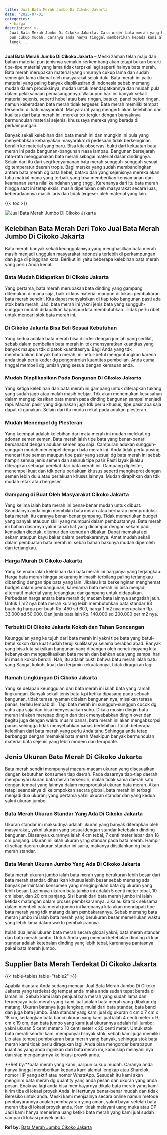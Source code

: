 ```yaml
---
title: Jual Bata Merah Jumbo Di Cikoko Jakarta
date: '2025-07-01'
categories:
  - harga
description: >-
  Jual Bata Merah Jumbo Di Cikoko Jakarta. Cara order bata merah yang kami jual
  pun cukup mudah. Caranya anda hanya tinggal memberikan kepada kami alamat
  lengk...
---
```


**Jual Bata Merah Jumbo Di Cikoko Jakarta** – Meski zaman telah maju dan bahan material pun jenisnya semakin berkembang akan tetapi bukan berarti tipe-tipe material yang lama tidak terpakai lagi seperti halnya bata merah. Bata merah merupakan material yang umurnya cukup lama dan sudah semenjak lama dikenal oleh masyarakat sejak dulu. Bata merah ini yaitu material yang paling banyak diaplikasikan di Indonesia sebab memang mudah dalam produksinya, mudah untuk mendapatkannya dan mudah pula dalam pelaksanaan pemasangannya. Walaupun hari ini banyak sekali material sejenis, seperti hebel atau bata ringan, batako, panel beton ringan, namun keberadaan bata merah tidak tergeser. Bata merah memiliki tempat tersendiri di hati masyarakat. Masyarakat yang mengerti akan kelebihan dan kualitas dari bata merah ini, mereka tdk tergiur dengan banyaknya bermunculan material sejenis, khususnya mereka yang berada di perkampungan.

Banyak sekali kelebihan dari bata merah ini dan mungkin ini pula yang menyebabkan kebanyakan masyarakat di pedesaan tidak berkeinginan beralih ke material yang baru. Bisa kita observasi bukti dari kekuatan bata merah ini pada bangunan-bangunan masa lampau. Bangunan bersejarah rata-rata menggunakan bata merah sebagai material dasar dindingnya. Selain dari itu dari segi kenyamanan bata merah sungguh-sungguh sesuai dg temperatur daerah tropis. Bagi mereka yang sudah membandingkan antara bata merah dg bata hebel, batako dan yang sejenisnya mereka akan tahu matrial mana yang terbaik yang bisa memberikan kenyamanan dan keamanan serta nilai keindahan yang tinggi. Karenanya dari itu bata merah hingga saat ini tetap eksis, masih diperlukan oleh masyarakat secara luas, keberadaannya masih laris dan tidak tergeser oleh material yang lain.

{{< toc >}}

![Jual Bata Merah Jumbo Di Cikoko Jakarta](/images/jual-bata-merah-06.png)

## Kelebihan Bata Merah Dari Toko Jual Bata Merah Jumbo Di Cikoko Jakarta

Bata merah banyak sekali keunggulannya yang menghasilkan bata merah masih menjadi unggulan masyarakat Indonesia terlebih di perkampungan dan juga di pinggiran kota. Berikut ini yaitu beberapa kelebihan bata merah yang perlu Anda kenal.

### Bata Mudah Didapatkan Di Cikoko Jakarta

Yang pertama, bata merah merupakan bata dinding yang gampang ditemukan di mana saja, baik di kios material maupun di lokasi pembakaran bata merah sendiri. Kita dapat menyaksikan di tiap toko bangunan pasti ada stok bata merah. Jadi bata merah ini yakni jenis bata yang sungguh-sungguh mudah didapatkan kapanpun kita membutuhkan. Tidak perlu ribet untuk mencari stok bata merah ini.

### Di Cikoko Jakarta Bisa Beli Sesuai Kebutuhan

Yang kedua adalah bata merah bisa diorder dengan jumlah yang sedikit, sebab dalam pembelian bata merah ini tdk mensyaratkan kuantitas yang banyak maupun tdk dipatok kuantitasnya. Bagi Anda yang tdk membutuhkan banyak bata merah, ini betul-betul menguntungkan karena anda tidak perlu keder dg pengontrolan kuantitas pembelian. Anda cuma tinggal membeli dg jumlah yang sesuai dengan kemauan anda.

### Mudah Diaplikasikan Pada Bangunan Di Cikoko Jakarta

Yang ketiga kelebihan dari bata merah ini gampang untuk diterapkan tukang yang sudah jago atau malah masih belajar. Tdk akan menemukan kesusahan dalam mengaplikasikan bata merah pada dinding bangunan sampai menjadi rapi. Macam pasir yang digunakan juga tdk perlu khusus, tipe pasir apa saja dapat di gunakan. Selain dari itu mudah rekat pada adukan plesteran.

### Mudah Menempel dg Plesteran

Yang keempat adalah kelebihan dari mata merah ini mudah melekat dg adonan semen semen. Bata merah ialah tipe bata yang benar-benar bersahabat dengan adukan semen apa saja. Campuran adukan sungguh-sungguh mudah menempel dengan bata merah ini. Anda tidak perlu pusing mencari tipe semen maupun tipe pasir yang sesuai dg bata merah ini sebab hampir semua jenis semen dan seluruh tipe pasir Pasti layak jikalau diterapkan sebagai perekat dari bata merah ini. Gampang diplester, menempel kuat dan tdk perlu perlakuan khusus seperti mengkaprot dengan semen lebih dulu atau perlakuan khusus lainnya. Mudah dirapihkan dan tdk mudah retak atau bergeser.

### Gampang di Buat Oleh Masyarakat Cikoko Jakarta

Yang kelima ialah bata merah ini benar-benar mudah untuk dibuat. Seandainya anda ingin membikin bata merah atau berharap memproduksi bata merah, itu caranya benar-benar gampang. Tidak memerlukan budget yang banyak ataupun skill yang mumpuni dalam pembuatannya. Bata merah ini bahan dasarnya yakni tanah liat yang dicampur dengan sekam padi, kemudian dicetak, dijemur dan kemudian dibakar. Dapat memakai api sekam ataupun kayu bakar dalam pembakarannya. Amat mudah sekali dalam pembuatan bata merah ini sebab bahan bakunya mudah diperoleh dan terjangkau.

### Harga Murah Di Cikoko Jakarta

Yang ke enam ialah kelebihan dari bata merah ini harganya yang terjangkau. Harga bata merah hingga sekarang ini masih terbilang paling terjangkau dibanding dengan tipe bata yang lain. Jikalau kita berkeinginan menghemat budget dalam pembangunan, karenanya bata merah ini bisa menjadi alternatif material yang terjangkau dan gampang untuk didapatkan. Perbedaan harga antara bata merah dg macam bata lainnya sangatlah jauh. Untuk 1 m2 nya bata merah kurang lebih membutuhkan bata standar 83 buah dg harga per buah Rp. 450 sd 600, harga 1 m2 nya merupakan Rp. 33.000 sd 50.000. Dan jenis bata lain Rp. 140.000 sd 200.000 per m2 nya.

### Terbukti Di Cikoko Jakarta Kokoh dan Tahan Goncangan

Keunggulan yang ke tujuh dari bata merah ini yakni tipe bata yang betul-betul kokoh dan kuat sudah teruji kualitasnya selama berabad abad. Banyak yang bisa kita saksikan bangunan yang dibangun oleh nenek moyang kita, kebanyakan mengaplikasikan bata merah dan bahkan ada yang sampai hari ini masih kokoh berdiri. Nah, itu adalah bukti bahwa batu merah ialah batu yang Sangat kokoh, kuat dan terjamin kekuatannya, tidak diragukan lagi.

### Ramah Lingkungan Di Cikoko Jakarta

Yang ke delapan keunggulan dari bata merah ini ialah bata yang ramah lingkungan. Banyak sekali jenis bata tapi ketika dipasang pada sebuah bangunan, tidak terasa nyaman didalam bangunan nya, misalkan terasa panas, terlalu lembab dll. Tapi bata merah ini sungguh-sungguh cocok dg suhu apa saja dan bisa menyesuaikan suhu. Dikala musim dingin bata merah ini akan meresap dingin dan tidak menyebabkan dingin over dan begitu juga dengan waktu musim panas, bata merah ini akan mengabsorpsi panas sehingga tidak menyebabkan panas berlebihan. Itulah beberapa kelebihan dari bata merah yang perlu Anda tahu Sehingga anda tetap berbangga dengan memakai bata merah Meskipun banyak bermunculan material bata sejenis yang lebih modern dan terupdate.

## Jenis Ukuran Bata Merah Di Cikoko Jakarta

Bata merah sendiri mempunyai macam-macam ukuran yang disesuaikan dengan kebutuhan konsumen tiap daerah. Pada dasarnya tiap-tiap daerah mempunyai ukuran bata merah tersendiri, malah tidak sama daerah satu dengan tempat yang lainnya dalam memproduksi ukuran bata merah. Akan tetapi seandainya di kelompokkan secara global, bata merah ini terbagi menjadi dua ukuran; yang pertama yakni ukuran standar dan yang kedua yakni ukuran jumbo.

### Bata Merah Ukuran Standar Yang Ada Di Cikoko Jakarta

Ukuran standar ini maksudnya adalah ukuran yang banyak diterapkan oleh masyarakat, yakni ukuran yang sesuai dengan standar ketebalan dinding bangunan. Biasanya ukurannya ialah 4 cm tebal, 7 centi meter lebar dan 18 cm panjang. Ukuran ini ialah ukuran yang standar pada bata merah. Hampir di setiap daerah ukuran standar ini sama, makanya diistilahkan dg bata merah standar.

### Bata Merah Ukuran Jumbo Yang Ada Di Cikoko Jakarta

Bata merah ukuran jumbo ialah bata merah yang berukuran lebih besar dari bata merah standar. dihasilkan khusus lebih besar sebab memang ada banyak permintaan konsumen yang menginginkan bata dg ukuran yang lebih besar. Lazimnya ukuran bata jumbo ini adalah 5 centi meter tebal, 10 cm lebar, dan 20 cm panjang. Sisi buruk dari bata merah jumbo ini ialah ketidak matangan dalam proses pembakarannya. Jikalau kita tdk seksama dalam membeli bata merah jumbo ini karenanya kita akan mendapati tipe bata merah yang tdk matang dalam pembakarannya. Sebab memang bata merah jumbo ini ialah bata merah yang berukuran besar memerlukan waktu yang lebih lama dalam waktu pembakarannya.

Itulah dua jenis ukuran bata merah secara global yakni; bata merah standar dan bata merah jumbo. Untuk Anda yang mencari ketebalan dinding di luar standar adalah ketebalan dinding yang lebih tebal, karenanya pantasnya pakai bata merah jumbo.

## Supplier Bata Merah Terdekat Di Cikoko Jakarta

{{< table-tables table="table2" >}}

Apabila diantara Anda sedang mencari Jual Bata Merah Jumbo Di Cikoko Jakarta yang terdekat dg tempat anda, maka anda sudah tepat berada di laman ini. Sebab kami ialah penjual bata merah yang sudah lama dan terpercaya bata merah yang kami jual adalah bata merah yang dibakar dg matang. Ukuran batanya juga lengkap, mulai dari bata standar, bata banci dan juga bata jumbo. Bata standar yang kami jual dg ukuran 4 cm x 7 cm x 18 cm, sedangkan bata banci ukuran yang kami jual ialah 4 centi meter x 9 cm x 19 cm, dan bata jumbo yang kami jual ukurannya adalah full jumbo; yakni ukuran 5 centi meter x 10 centi meter x 20 centi meter. Untuk stok bata merah sendiri kami mempunyai banyak stok, sebab kami juga memiliki Lio atau tempat pembakaran bata merah yang banyak, sehingga stok bata merah kami tidak perlu diragukan lagi. Anda bisa mengorder berapapun kuantias yang anda inginkan dari bata merah ini, kami siap melayani nya dan siap mengantarnya ke lokasi proyek anda.
.

**Ref by:**bata merah yang kami jual pun cukup mudah. Caranya anda hanya tinggal memberikan kepada kami alamat lengkap atau Sharelok, nomor HP yang aktif atau nomor WhatsApp. Sesudah itu kami akan mengirim bata merah dg quantity yang anda pesan dan ukuran yang anda pesan. Enaknya lagi anda bisa membayarnya dikala bata merah yang kami kirim tiba di lokasi proyek Anda. Ini tentunya benar-benar mudah dan tidak Beresiko untuk anda. Meski kami menjualnya secara online namun metode pembayarannya adalah pembayaran yang aman, yakni bayar setelah bata merah tiba di lokasi proyek anda. Kami tidak melayani uang muka atau DP Jadi kami hanya menerima uang ketika bata merah yang kami jual sudah sampai di lokasi proyek anda.

**Ref by:** [Bata Merah Jumbo Cikoko Jakarta](https://id.wikipedia.org/wiki/Bata)
